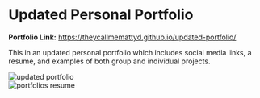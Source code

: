 # Updated Personal Portfolio

<b>Portfolio Link:</b> https://theycallmemattyd.github.io/updated-portfolio/

This in an updated personal portfolio which includes social media links, a resume, and examples of both group and individual projects.

![updated portfolio](https://user-images.githubusercontent.com/66084799/95402688-54004d80-08de-11eb-83ec-e779790df7cb.png)
</br>
![portfolios resume](https://user-images.githubusercontent.com/66084799/95410715-b5321c00-08f2-11eb-80c4-8616a7ecd5f5.png)
